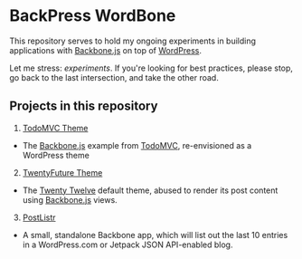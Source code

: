 # BackPress WordBone

This repository serves to hold my ongoing experiments in building applications with [Backbone.js](http://backbonejs.org) on top of [WordPress](http://wordpress.org).

Let me stress: *experiments*. If you're looking for best practices, please stop, go back to the last intersection, and take the other road.

## Projects in this repository

1. [TodoMVC Theme](TodoMVC)
  * The [Backbone.js](http://todomvc.com/architecture-examples/backbone/) example from [TodoMVC](http://todomvc.com), re-envisioned as a WordPress theme
2. [TwentyFuture Theme](TwentyFuture)
  * The [Twenty Twelve](http://twentytwelvedemo.wordpress.com/) default theme, abused to render its post content using [Backbone.js](http://backbonejs.org) views.
3. [PostListr](PostListr)
  * A small, standalone Backbone app, which will list out the last 10 entries in a WordPress.com or Jetpack JSON API-enabled blog.